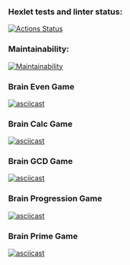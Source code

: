 ### Hexlet tests and linter status:
[![Actions Status](https://github.com/KonstantinShevlyakov/python-project-49/workflows/hexlet-check/badge.svg)](https://github.com/KonstantinShevlyakov/python-project-49/actions)

### Maintainability:
[![Maintainability](https://api.codeclimate.com/v1/badges/05345e9a4acaeaaaa4a7/maintainability)](https://codeclimate.com/github/KonstantinShevlyakov/python-project-49/maintainability)

### Brain Even Game
[![asciicast](https://asciinema.org/a/p4yjBWEqZTXhubvLxchW5qAtS.svg)](https://asciinema.org/a/p4yjBWEqZTXhubvLxchW5qAtS)

### Brain Calc Game
[![asciicast](https://asciinema.org/a/YqggFU3SCz7b9bD4htsCSGU3E.svg)](https://asciinema.org/a/YqggFU3SCz7b9bD4htsCSGU3E)

### Brain GCD Game
[![asciicast](https://asciinema.org/a/k7ZFBB28EtGEM6RoYaL7cCy8K.svg)](https://asciinema.org/a/k7ZFBB28EtGEM6RoYaL7cCy8K)

### Brain Progression Game
[![asciicast](https://asciinema.org/a/V3EgrybrpFy0WcQTA9aL1RWuW.svg)](https://asciinema.org/a/V3EgrybrpFy0WcQTA9aL1RWuW)

### Brain Prime Game
[![asciicast](https://asciinema.org/a/FeAtBOA7Q6RVve28yDMkLNsm3.svg)](https://asciinema.org/a/FeAtBOA7Q6RVve28yDMkLNsm3)
